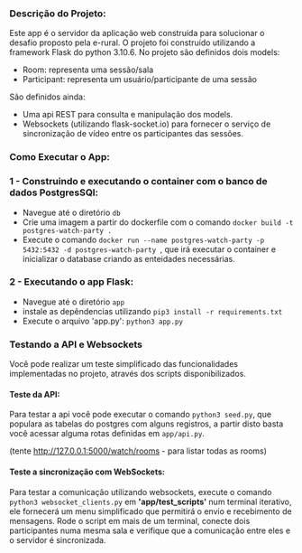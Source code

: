 ### Descrição do Projeto:

Este app é o servidor da aplicação web construída para solucionar o desafio proposto pela e-rural.
O projeto foi construído utilizando a framework Flask do python 3.10.6. No projeto são definidos dois models:

- Room: representa uma sessão/sala
- Participant: representa um usuário/participante de uma sessão

São definidos ainda:

- Uma api REST para consulta e manipulação dos models.
- Websockets (utilizando flask-socket.io) para fornecer o serviço de sincronização de vídeo entre os participantes das sessões.

### Como Executar o App:

### 1 - Construindo e executando o container com o banco de dados PostgresSQl:

- Navegue até o diretório `db`
- Crie uma imagem a partir do dockerfile com o comando `docker build -t postgres-watch-party .`
- Execute o comando `docker run --name postgres-watch-party -p 5432:5432 -d postgres-watch-party
`, que irá executar o container e inicializar o database criando as enteidades necessárias.

### 2 - Executando o app Flask:

- Navegue até o diretório `app`
- instale as depêndencias utilizando `pip3 install -r requirements.txt`
- Execute o arquivo 'app.py': `python3 app.py`

### Testando a API e Websockets

Você pode realizar um teste simplificado das funcionalidades implementadas no projeto, através dos scripts disponibilizados.

#### Teste da API:

Para testar a api você pode executar o comando `python3 seed.py`, que populara as tabelas do postgres com alguns registros, a partir disto basta você acessar alguma rotas definidas em `app/api.py`.

(tente http://127.0.0.1:5000/watch/rooms - para listar todas as rooms)

#### Teste a sincronização com WebSockets:

Para testar a comunicação utilizando websockets, execute o comando `python3 websocket_clients.py` em **'app/test_scripts'** num terminal iterativo, ele fornecerá um menu simplificado que permitirá o envio e recebimento de mensagens. Rode o script em mais de um terminal, conecte dois participantes numa mesma sala e verifique que a comunicação entre eles e o servidor é sincronizada.

